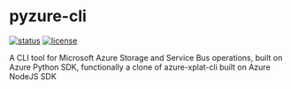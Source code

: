 # pyzure-cli

[![status](https://img.shields.io/badge/status-planning-red.svg)]()
[![license](https://img.shields.io/github/license/hashfyre/pyzure-cli.svg)](https://github.com/Hashfyre/pyzure-cli/blob/master/LICENSE)

A CLI tool for Microsoft Azure Storage and Service Bus operations, built on Azure Python SDK, functionally a clone of azure-xplat-cli built on Azure NodeJS SDK
